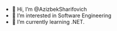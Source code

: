 - 👋 Hi, I’m @AzizbekSharifovich
- 👀 I’m interested in Software Engineering
- 🌱 I’m currently learning .NET.

<!---
AzizbekSharifovich/AzizbekSharifovich is a ✨ special ✨ repository because its `README.md` (this file) appears on your GitHub profile.
You can click the Preview link to take a look at your changes.
--->
